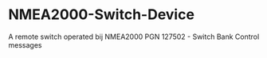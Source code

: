 # NMEA2000-Switch-Device
A remote switch operated bij NMEA2000 PGN 127502 - Switch Bank Control messages
